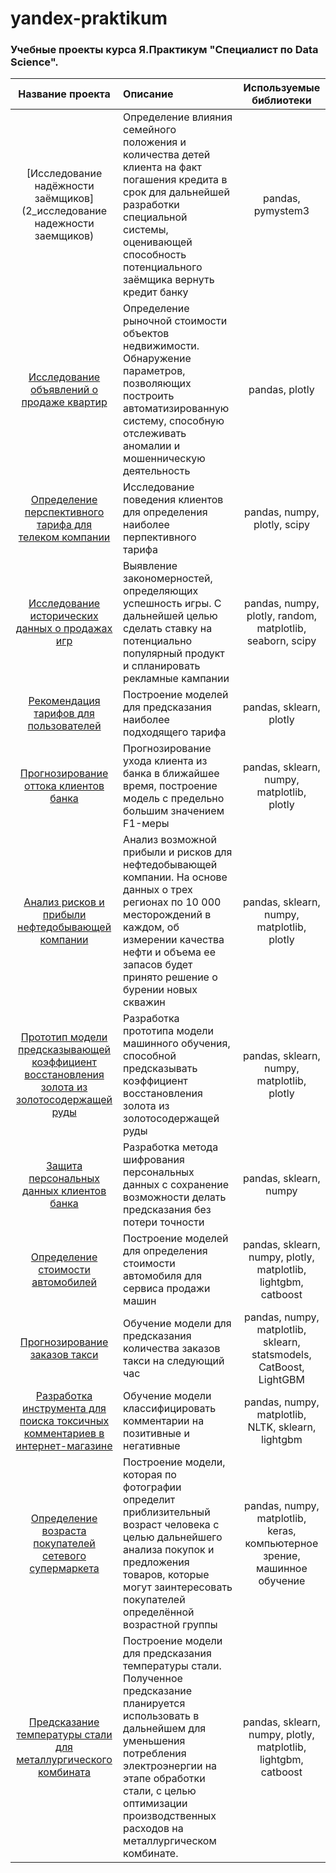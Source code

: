 # yandex-praktikum
### Учебные проекты курса Я.Практикум "Специалист по Data Science".

| Название проекта | Описание | Используемые библиотеки|
| :--------------------:| :--------------------- |:---------------------------:|
| [Исследование надёжности заёмщиков](2_исследование надежности заемщиков) | Определение влияния семейного положения и количества детей клиента на факт погашения кредита в срок для дальнейшей разработки специальной системы, оценивающей способность потенциального заёмщика вернуть кредит банку | pandas, pymystem3 |
| [Исследование объявлений о продаже квартир](3_Research_of_apartments_for_sale) | Определение рыночной стоимости объектов недвижимости. Обнаружение параметров, позволяющих построить автоматизированную систему, способную отслеживать аномалии и мошенническую деятельность |pandas, plotly|
|[Определение перспективного тарифа для телеком компании](4_Determination_of_a_promising_tariff_for_a_telecom_company)| Исследование поведения клиентов для определения наиболее перпективного тарифа |pandas, numpy, plotly, scipy|
| [Исследование исторических данных о продажах игр](5_Researching_historical_data_on_game_sales) | Выявление закономерностей, определяющих успешность игры. С дальнейшей целью сделать ставку на потенциально популярный продукт и спланировать рекламные кампании |pandas, numpy, plotly, random, matplotlib, seaborn, scipy|
| [Рекомендация тарифов для пользователей](6_Tariff_recommendation) | Построение моделей для предсказания наиболее подходящего тарифа |pandas, sklearn, plotly|
| [Прогнозирование оттока клиентов банка](7_Forecasting_the_churn_of_bank_customers)| Прогнозирование ухода клиента из банка в ближайшее время, построение модель с предельно большим значением F1-меры |pandas, sklearn, numpy, matplotlib, plotly|
| [Анализ рисков и прибыли нефтедобывающей компании](8_Analysis_of_risks_and_profits_of_an_oil_company)| Анализ возможной прибыли и рисков для нефтедобывающей компании. На основе данных о трех регионах по 10 000 месторождений в каждом, об измерении качества нефти и объема ее запасов будет принято решение о бурении новых скважин |pandas, sklearn, numpy, matplotlib, plotly|
| [Прототип модели предсказывающей коэффициент восстановления золота из золотосодержащей руды](9_Preparation_of_a_prototype_model_for_predicting_the_recovery_rate_of_gold_from_gold_ore)| Разработка прототипа модели машинного обучения, способной предсказывать коэффициент восстановления золота из золотосодержащей руды|pandas, sklearn, numpy, matplotlib, plotly|
| [Защита персональных данных клиентов банка](10_Protection_of_personal_data_of_bank_clients)| Разработка метода шифрования персональных данных с сохранение возможности делать предсказания без потери точности|pandas, sklearn, numpy|
| [Определение стоимости автомобилей](11_Determining_the_cost_of_cars)| Построение моделей для определения стоимости автомобиля для сервиса продажи машин |pandas, sklearn, numpy, plotly, matplotlib, lightgbm, catboost|
| [Прогнозирование заказов такси](12_Predicting_taxi_orders)| Обучение модели для предсказания количества заказов такси на следующий час |pandas, numpy, matplotlib, sklearn, statsmodels, CatBoost, LightGBM| 
| [Разработка инструмента для поиска токсичных комментариев в интернет-магазине](13_Development_of_a_tool_for_finding_toxic_comments_in_online_store)| Обучение модели классифицировать комментарии на позитивные и негативные |pandas, numpy, matplotlib, NLTK, sklearn, lightgbm| 
| [Определение возраста покупателей сетевого супермаркета](15_Determining_the_age_of_customers_in_a_chain_supermarket)| Построение модели, которая по фотографии определит приблизительный возраст человека с целью дальнейшего анализа покупок и предложения товаров, которые могут заинтересовать покупателей определённой возрастной группы |pandas, numpy, matplotlib, keras, компьютерное зрение, машинное обучение|
| [Предсказание температуры стали для металлургического комбината](16_Steel_temperature_prediction_for_a_steel_mill)| Построение модели для предсказания температуры стали. Полученное предсказание планируется использовать в дальнейшем для уменьшения потребления электроэнергии на этапе обработки стали, с целью  оптимизации производственных расходов на металлургическом комбинате. |pandas, sklearn, numpy, plotly, matplotlib, lightgbm, catboost| 
